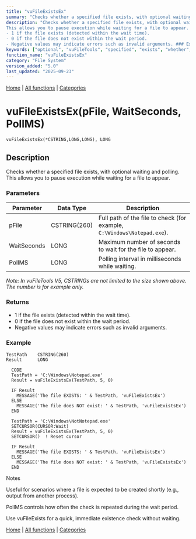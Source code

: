 ```yaml
---
title: "vuFileExistsEx"
summary: "Checks whether a specified file exists, with optional waiting and polling."
description: "Checks whether a specified file exists, with optional waiting and polling.  
This allows you to pause execution while waiting for a file to appear. ### Parameters _Note: In vuFileTools V5, CSTRINGs are not limited to the size shown above. The number is for example only._ ### Returns
- 1 if the file exists (detected within the wait time).  
- 0 if the file does not exist within the wait period.  
- Negative values may indicate errors such as invalid arguments. ### Example Notes Useful for scenarios where a file is expected to be created shortly (e.g., output from another process). PollMS controls how often the check is repeated during the wait period. Use vuFileExists for a quick, immediate existence check without waiting. [Home](../index.md) | [All functions](index.md) | [Categories](../categories/index.md)"
keywords: ["optional", "vuFileTools", "specified", "exists", "whether", "waiting", "vufileexistsex", "Clarion", "system", "with", "checks", "Windows"]
function_name: "vuFileExistsEx"
category: "File System"
version_added: "5.0"
last_updated: "2025-09-23"
---
```


[Home](../index.md) | [All functions](index.md) | [Categories](../categories/index.md)

# vuFileExistsEx(pFile, WaitSeconds, PollMS)

```Prototype
vuFileExistsEx(*CSTRING,LONG,LONG), LONG
```


## Description
Checks whether a specified file exists, with optional waiting and polling.  
This allows you to pause execution while waiting for a file to appear.

### Parameters

| Parameter   | Data Type    | Description                                                                 |
|-------------|--------------|-----------------------------------------------------------------------------|
| pFile       | CSTRING(260) | Full path of the file to check (for example, `C:\Windows\Notepad.exe`).     |
| WaitSeconds | LONG         | Maximum number of seconds to wait for the file to appear.                   |
| PollMS      | LONG         | Polling interval in milliseconds while waiting.                            |

_Note: In vuFileTools V5, CSTRINGs are not limited to the size shown above. The number is for example only._

### Returns
- 1 if the file exists (detected within the wait time).  
- 0 if the file does not exist within the wait period.  
- Negative values may indicate errors such as invalid arguments.

### Example

```Clarion
TestPath    CSTRING(260)
Result      LONG

  CODE
  TestPath = 'C:\Windows\Notepad.exe'
  Result = vuFileExistsEx(TestPath, 5, 0)

  IF Result
    MESSAGE('The file EXISTS: ' & TestPath, 'vuFileExistsEx')
  ELSE
    MESSAGE('The file does NOT exist: ' & TestPath, 'vuFileExistsEx')
  END

  TestPath = 'C:\Windows\NotNotepad.exe'
  SETCURSOR(CURSOR:Wait)
  Result = vuFileExistsEx(TestPath, 5, 0)
  SETCURSOR()  ! Reset cursor

  IF Result
    MESSAGE('The file EXISTS: ' & TestPath, 'vuFileExistsEx')
  ELSE
    MESSAGE('The file does NOT exist: ' & TestPath, 'vuFileExistsEx')
  END

```
Notes

Useful for scenarios where a file is expected to be created shortly (e.g., output from another process).

PollMS controls how often the check is repeated during the wait period.

Use vuFileExists for a quick, immediate existence check without waiting.

[Home](../index.md) | [All functions](index.md) | [Categories](../categories/index.md)
